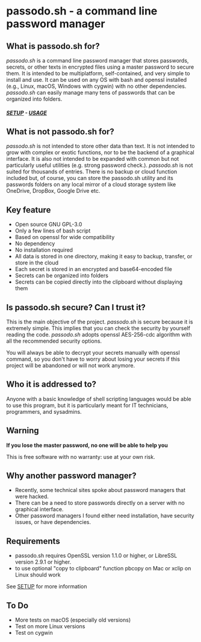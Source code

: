 # passodo.sh - a command line password manager
## What is passodo.sh for?
*passodo.sh* is a command line password manager that stores passwords, secrets, or other texts in encrypted files using a master password to secure them. It is intended to be multiplatform, self-contained, and very simple to install and use. It can be used on any OS with bash and openssl installed (e.g., Linux, macOS, Windows with cygwin) with no other dependencies. *passodo.sh* can easily manage many tens of passwords that can be organized into folders.

##### [SETUP](https://github.com/brujo71/passodo.sh/blob/main/SETUP.md) - [USAGE](https://github.com/brujo71/passodo.sh/blob/main/USAGE.md) 

## What is not passodo.sh for?
*passodo.sh* is not intended to store other data than text. It is not intended to grow with complex or exotic functions, nor to be the backend of a graphical interface. It is also not intended to be expanded with common but not particularly useful utilities (e.g. strong password check.). *passodo.sh* is not suited for thousands of entries. There is no backup or cloud function included but, of course, you can store the passodo.sh utility and its passwords folders on any local mirror of a cloud storage system like OneDrive, DropBox, Google Drive etc.

## Key feature
- Open source GNU GPL-3.0
- Only a few lines of bash script
- Based on openssl for wide compatibility
- No dependency
- No installation required
- All data is stored in one directory, making it easy to backup, transfer, or store in the cloud
- Each secret is stored in an encrypted and base64-encoded file
- Secrets can be organized into folders
- Secrets can be copied directly into the clipboard without displaying them


## Is passodo.sh secure? Can I trust it?
This is the main objective of the project. *passodo.sh* is secure because it is extremely simple.
This implies that you can check the security by yourself reading the code. *passodo.sh* adopts openssl AES-256-cdc algorithm 
with all the recommended security options. 

You will always be able to decrypt your secrets manually with openssl command, so you don't have to worry about
losing your secrets if this project will be abandoned or will not work anymore.

## Who it is addressed to?
Anyone with a basic knowledge of shell scripting languages would be able to use this program, 
but it is particularly meant for IT technicians, programmers, and sysadmins. 

## Warning
**If you lose the master password, no one will be able to help you**

This is free software with no warranty: use at your own risk.

## Why another password manager?
- Recently, some technical sites spoke about password managers that were hacked.
- There can be a need to store passwords directly on a server with no graphical interface.
- Other password managers I found either need installation, have security issues, or have dependencies.

## Requirements
- passodo.sh requires OpenSSL version 1.1.0 or higher, or LibreSSL version 2.9.1 or higher. 
- to use optional "copy to clipboard" function pbcopy on Mac or xclip on Linux should work

See [SETUP](https://github.com/brujo71/passodo.sh/blob/main/SETUP.md) for more information

## To Do
- More tests on macOS (especially old versions)
- Test on more Linux versions
- Test on cygwin

